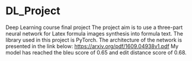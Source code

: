 # DL_Project
Deep Learning course final project
The project aim is to use a three-part neural network for Latex formula images synthesis into formula text. The library used in this project is PyTorch. The architecture of the network is presented in the link below:
https://arxiv.org/pdf/1609.04938v1.pdf
My model has reached the bleu score of 0.65 and edit distance score of 0.68.

